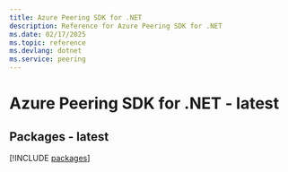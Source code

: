 ```yaml
---
title: Azure Peering SDK for .NET
description: Reference for Azure Peering SDK for .NET
ms.date: 02/17/2025
ms.topic: reference
ms.devlang: dotnet
ms.service: peering
---
```

# Azure Peering SDK for .NET - latest
## Packages - latest
[!INCLUDE [packages](peering-index.md)]